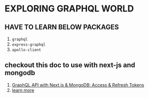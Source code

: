 # EXPLORING GRAPHQL WORLD

## HAVE TO LEARN BELOW PACKAGES

1. `graphql`
2. `express-graphql`
3. `apollo-client`

## checkout this doc to use with next-js and mongodb

1. [GraphQL API with Next.js & MongoDB: Access & Refresh Tokens](https://codevoweb.com/graphql-api-next-mongodb-access-and-refresh-tokens/)
2. [learn more](https://github.com/wpcodevo/nextjs-typegraphql-api/tree/nextjs-typegraphql-jwt-auth)
